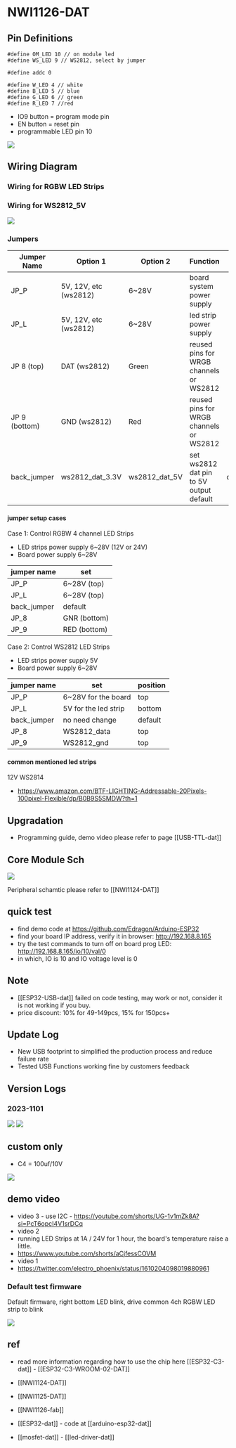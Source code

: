 # NWI1126-DAT

## Pin Definitions

    #define OM_LED 10 // on module led
    #define WS_LED 9 // WS2812, select by jumper

    #define addc 0

    #define W_LED 4 // white
    #define B_LED 5 // blue
    #define G_LED 6 // green
    #define R_LED 7 //red

- IO9 button = program mode pin
- EN button = reset pin
- programmable LED pin 10

![](13-39-15-09-06-2023.png)

## Wiring Diagram

### Wiring for RGBW LED Strips

### Wiring for WS2812_5V

![](2023-09-04-17-03-33.png)

### Jumpers

| Jumper Name   | Option 1              | Option 2      | Function                                | Note    |
| ------------- | --------------------- | ------------- | --------------------------------------- | ------- |
| JP_P          | 5V, 12V, etc (ws2812) | 6~28V         | board system power supply               |         |
| JP_L          | 5V, 12V, etc (ws2812) | 6~28V         | led strip power supply                  |         |
| JP 8 (top)    | DAT (ws2812)          | Green         | reused pins for WRGB channels or WS2812 |         |
| JP 9 (bottom) | GND (ws2812)          | Red           | reused pins for WRGB channels or WS2812 |         |
| back_jumper   | ws2812_dat_3.3V       | ws2812_dat_5V | set ws2812 dat pin to 5V output default | default |

#### jumper setup cases

Case 1: Control RGBW 4 channel LED Strips

- LED strips power supply 6~28V (12V or 24V)
- Board power supply 6~28V

| jumper name | set          |
| ----------- | ------------ |
| JP_P        | 6~28V (top)  |
| JP_L        | 6~28V (top)  |
| back_jumper | default      |
| JP_8        | GNR (bottom) |
| JP_9        | RED (bottom) |

Case 2: Control WS2812 LED Strips

- LED strips power supply 5V
- Board power supply 6~28V

| jumper name | set                   | position |
| ----------- | --------------------- | -------- |
| JP_P        | 6~28V  for the board  | top      |
| JP_L        | 5V  for the led strip | bottom   |
| back_jumper | no need change        | default  |
| JP_8        | WS2812_data           | top      |
| JP_9        | WS2812_gnd            | top      |


#### common mentioned led strips 

12V WS2814 
- https://www.amazon.com/BTF-LIGHTING-Addressable-20Pixels-100pixel-Flexible/dp/B0B9S5SMDW?th=1


## Upgradation 

- Programming guide, demo video please refer to page [[USB-TTL-dat]]


## Core Module Sch

![](37-36-16-10-07-2023.png)

Peripheral schamtic please refer to [[NWI1124-DAT]]

## quick test

- find demo code at https://github.com/Edragon/Arduino-ESP32
- find your board IP address, verify it in browser: http://192.168.8.165
- try the test commands to turn off on board prog LED: http://192.168.8.165/io/10/val/0
- in which, IO is 10 and IO voltage level is 0


## Note

- [[ESP32-USB-dat]] failed on code testing, may work or not, consider it is not working if you buy.
- price discount: 10% for 49-149pcs, 15% for 150pcs+

## Update Log

- New USB footprint to simplified the production process and reduce failure rate
- Tested USB Functions working fine by customers feedback

## Version Logs

### 2023-1101

![](2023-11-01-15-03-53.png)
![](2023-11-01-15-04-09.png)

## custom only

- C4 = 100uf/10V

![](2023-10-31-22-14-23.png)




## demo video

- video 3 - use I2C - https://youtube.com/shorts/UG-1v1mZk8A?si=PcT6opcI4V1srDCq
- video 2
- running LED Strips at 1A / 24V for 1 hour, the board's temperature raise a little. 
- https://www.youtube.com/shorts/aCjfessCOVM
- video 1 
- https://twitter.com/electro_phoenix/status/1610204098019880961



### Default test firmware 

Default firmware, right bottom LED blink, drive common 4ch RGBW LED strip to blink

![](2024-04-03-15-29-43.png)





## ref

- read more information regarding how to use the chip here [[ESP32-C3-dat]] - [[ESP32-­C3-­WROOM-­02-DAT]]

- [[NWI1124-DAT]]
- [[NWI1125-DAT]]
- [[NWI1126-fab]]

- [[ESP32-dat]] - code at [[arduino-esp32-dat]]

- [[mosfet-dat]] - [[led-driver-dat]] 
